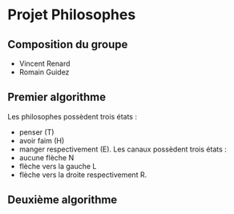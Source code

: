 # Projet Philosophes

## Composition du groupe
- Vincent Renard
- Romain Guidez

## Premier algorithme
Les philosophes possèdent trois états :
* penser (T)
* avoir faim (H)
* manger respectivement (E).
Les canaux possèdent trois états :
* aucune flèche N
* flèche vers la gauche L
* flèche vers la droite respectivement R.

## Deuxième algorithme
